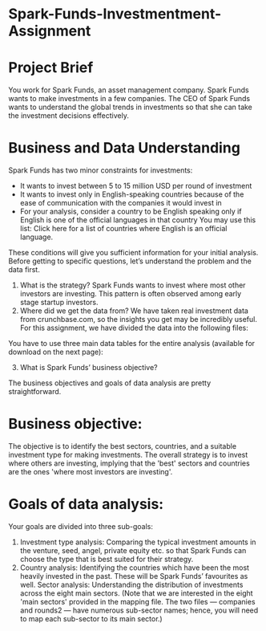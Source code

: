# Spark-Funds-Investmentment-Assignment

# Project Brief
You work for Spark Funds, an asset management company. Spark Funds wants to make investments in a few companies. The CEO of Spark Funds wants to understand the global trends in investments so that she can take the investment decisions effectively.

# Business and Data Understanding
Spark Funds has two minor constraints for investments:
- It wants to invest between 5 to 15 million USD per round of investment
- It wants to invest only in English-speaking countries because of the ease of communication with the companies it would invest in
- For your analysis, consider a country to be English speaking only if English is one of the official languages in that country
You may use this list: Click here for a list of countries where English is an official language.

 These conditions will give you sufficient information for your initial analysis. Before getting to specific questions, let’s understand the problem and the data first.
1. What is the strategy?
Spark Funds wants to invest where most other investors are investing. This pattern is often observed among early stage startup investors.
2. Where did we get the data from? 
We have taken real investment data from crunchbase.com, so the insights you get may be incredibly useful. For this assignment, we have divided the data into the following 
files:

You have to use three main data tables for the entire analysis (available for download on the next page):

 3. What is Spark Funds’ business objective?

The business objectives and goals of data analysis are pretty straightforward.

# Business objective:
  The objective is to identify the best sectors, countries, and a suitable investment type for making investments. The overall strategy is to invest where others are investing, implying that the 'best' sectors and countries are the ones 'where most investors are investing'.
# Goals of data analysis:
   Your goals are divided into three sub-goals:
1. Investment type analysis: Comparing the typical investment amounts in the venture, seed, angel, private equity etc. so that Spark Funds can choose the type that is best suited for their strategy.
2. Country analysis: Identifying the countries which have been the most heavily invested in the past. These will be Spark Funds’ favourites as well.
Sector analysis: Understanding the distribution of investments across the eight main sectors. (Note that we are interested in the eight 'main sectors' provided in the mapping file. The two files — companies and rounds2 — have numerous sub-sector names; hence, you will need to map each sub-sector to its main sector.)
